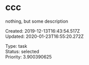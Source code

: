 # ccc

nothing, but some description

Created: 2019-12-13T16:43:54.517Z  
Updated: 2020-01-23T16:55:20.272Z

Type: task  
Status: selected  
Priority: 3.900390625
